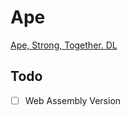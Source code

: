 # Ape

[Ape, Strong, Together. DL](https://github.com/wlk-dev/ape-strong/raw/main/ape.exe)


## Todo

- [ ] Web Assembly Version
